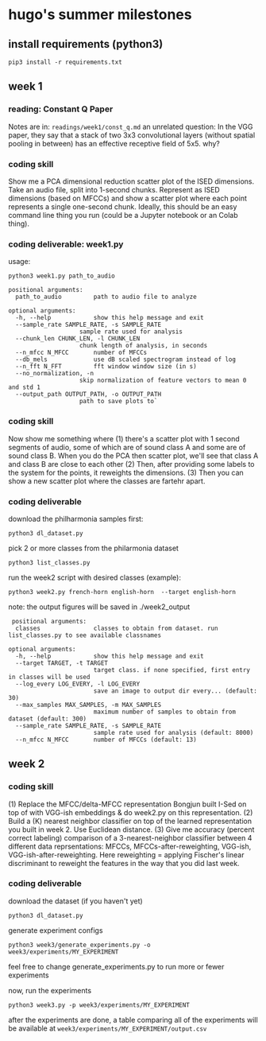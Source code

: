 # hugo's summer milestones

## install requirements (python3)
`pip3 install -r requirements.txt`

## week 1 

### reading: Constant Q Paper
Notes are in: `readings/week1/const_q.md`
an unrelated question: In the VGG paper, they say that a stack of two 3x3 convolutional layers (without spatial pooling in between) has an effective receptive field of 5x5. why? 

### coding skill
Show me a PCA dimensional reduction scatter plot of the ISED dimensions.  Take an audio file, split into 1-second chunks. Represent as ISED dimensions (based on MFCCs) and show a scatter plot where each point represents a single one-second chunk.  Ideally, this should be an easy command line thing you run (could be a Jupyter notebook or an Colab thing).

### coding deliverable: week1.py

usage: 

`python3 week1.py path_to_audio`

    positional arguments:
      path_to_audio         path to audio file to analyze

    optional arguments:
      -h, --help            show this help message and exit
      --sample_rate SAMPLE_RATE, -s SAMPLE_RATE
                        sample rate used for analysis
      --chunk_len CHUNK_LEN, -l CHUNK_LEN
                        chunk length of analysis, in seconds
      --n_mfcc N_MFCC       number of MFCCs
      --db_mels             use dB scaled spectrogram instead of log
      --n_fft N_FFT         fft window window size (in s)
      --no_normalization, -n
                        skip normalization of feature vectors to mean 0 and std 1
      --output_path OUTPUT_PATH, -o OUTPUT_PATH
                        path to save plots to`
 
 ### coding skill
 Now show me something where (1) there's a scatter plot with 1 second segments of audio, some of which are of sound class A and some are of sound class B.  When you do the PCA then scatter plot, we'll see that class A and class B are close to each other (2) Then, after providing some labels to the system for the points, it reweights the dimensions. (3) Then you can show a new scatter plot where the classes are fartehr apart.
 
 ### coding deliverable
 
 download the philharmonia samples first:
 
 `python3 dl_dataset.py`
 
 pick 2 or more classes from the philarmonia dataset
 
 `python3 list_classes.py`

 run the week2 script with desired classes (example):
 
 `python3 week2.py french-horn english-horn  --target english-horn`
 
 note: the output figures will be saved in ./week2_output
 
     positional arguments:
      classes               classes to obtain from dataset. run list_classes.py to see available classnames

    optional arguments:
      -h, --help            show this help message and exit
      --target TARGET, -t TARGET
                            target class. if none specified, first entry in classes will be used
      --log_every LOG_EVERY, -l LOG_EVERY
                            save an image to output dir every... (default: 30)
      --max_samples MAX_SAMPLES, -m MAX_SAMPLES
                            maximum number of samples to obtain from dataset (default: 300)
      --sample_rate SAMPLE_RATE, -s SAMPLE_RATE
                            sample rate used for analysis (default: 8000)
      --n_mfcc N_MFCC       number of MFCCs (default: 13)
      
## week 2

### coding skill
(1) Replace the MFCC/delta-MFCC representation Bongjun built I-Sed on top of with VGG-ish embeddings & do week2.py on this representation.  (2) Build a (K) nearest neighbor classifier on top of the learned representation you built in week 2. Use Euclidean distance.  (3) Give me accuracy (percent correct labeling) comparison of a 3-nearest-neighbor classifier  between 4 different data reprsentations:   MFCCs, MFCCs-after-reweighting,  VGG-ish,  VGG-ish-after-reweighting.  Here reweighting = applying Fischer's linear discriminant to reweight the features in the way that you did last week.


### coding deliverable

download the dataset (if you haven't yet)

`python3 dl_dataset.py`
 
generate experiment configs

`python3 week3/generate_experiments.py -o week3/experiments/MY_EXPERIMENT`

feel free to change generate_experiments.py to run more or fewer experiments

now, run the experiments

`python3 week3.py -p week3/experiments/MY_EXPERIMENT`

after the experiments are done, a table comparing all of the experiments
will be available at `week3/experiments/MY_EXPERIMENT/output.csv`


